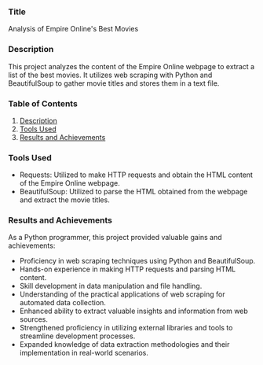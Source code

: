 ### Title
Analysis of Empire Online's Best Movies

### Description
This project analyzes the content of the Empire Online webpage to extract a list of the best movies. It utilizes web scraping with Python and BeautifulSoup to gather movie titles and stores them in a text file.

### Table of Contents
1. [Description](#description)
2. [Tools Used](#tools-used)
3. [Results and Achievements](#results-and-achievements)

### Tools Used
- Requests: Utilized to make HTTP requests and obtain the HTML content of the Empire Online webpage.
- BeautifulSoup: Utilized to parse the HTML obtained from the webpage and extract the movie titles.

### Results and Achievements
As a Python programmer, this project provided valuable gains and achievements:
- Proficiency in web scraping techniques using Python and BeautifulSoup.
- Hands-on experience in making HTTP requests and parsing HTML content.
- Skill development in data manipulation and file handling.
- Understanding of the practical applications of web scraping for automated data collection.
- Enhanced ability to extract valuable insights and information from web sources.
- Strengthened proficiency in utilizing external libraries and tools to streamline development processes.
- Expanded knowledge of data extraction methodologies and their implementation in real-world scenarios.
